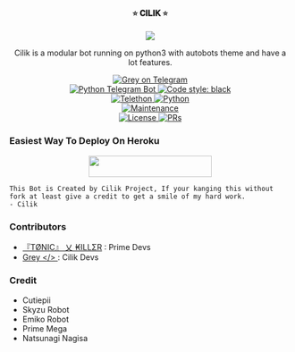 <h4><p align="center"> ⭐ 𝐂𝐈𝐋𝐈𝐊 ⭐ </p></h4>

<p align="center">
  <img src="https://telegra.ph/file/a807460d64ac73c5dc83a.jpg">
</p>

<p align="center">Cilik is a modular bot running on python3 with autobots theme and have a lot features.</p>

<p align="center">
<a href="https://t.me/GreyCilik_bot"> <img src="https://img.shields.io/badge/Grey-Cilik-blue?&logo=telegram" alt="Grey on Telegram" /> </a><br>
<a href="https://python-telegram-bot.org"> <img src="https://img.shields.io/badge/PTB-13.9.11-white?&style=flat-round&logo=github" alt="Python Telegram Bot" /> </a>
<a href="https://github.com/psf/black"><img alt="Code style: black" src="https://img.shields.io/badge/code%20style-black-000000.svg"></a><br>
<a href="https://docs.telethon.dev"> <img src="https://img.shields.io/badge/Telethon-1.24.0-red?&style=flat-round&logo=github" alt="Telethon" /> </a>
<a href="https://docs.python.org"> <img src="https://img.shields.io/badge/Python-3.10.4-purple?&style=flat-round&logo=python" alt="Python" /> </a><br>
<a href="https://GitHub.com/grey423/GreyCilik"> <img src="https://img.shields.io/badge/Maintained-Yes-yellow.svg" alt="Maintenance" /> </a><br>
<a href="https://github.com/grey423/GreyCilik/blob/main/LICENSE"> <img src="https://img.shields.io/badge/License-GPLv3-blue.svg" alt="License" /> </a>
<a href="https://makeapullrequest.com"> <img src="https://img.shields.io/badge/PRs-Welcome-blue.svg?style=flat-round" alt="PRs" /> </a>
</p>

### Easiest Way To Deploy On Heroku 

<p align="center"><a href="https://heroku.com/deploy?template=https://github.com/SpectrasX7/stecillik"> <img src="https://img.shields.io/badge/Deploy%20To%20Heroku-blue?style=for-the-badge&logo=heroku" width="220" height="38.45"/></a></p>

```
This Bot is Created by Cilik Project, If your kanging this without fork at least give a credit to get a smile of my hard work. 
- Cilik
```

### Contributors
- [『TØNIC』 乂 ₭ILLΣR](https://github.com/Tonic990) : Prime Devs
- [ Grey </> ](https://github.com/grey423) : Cilik Devs 

### Credit
- Cutiepii
- Skyzu Robot
- Emiko Robot
- Prime Mega
- Natsunagi Nagisa

